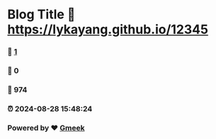 # Blog Title :link: https://lykayang.github.io/12345 
### :page_facing_up: [1](https://lykayang.github.io/12345/tag.html) 
### :speech_balloon: 0 
### :hibiscus: 974 
### :alarm_clock: 2024-08-28 15:48:24 
### Powered by :heart: [Gmeek](https://github.com/Meekdai/Gmeek)
